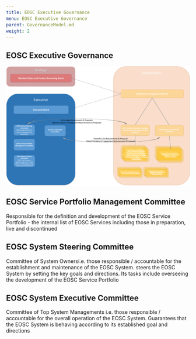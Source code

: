 ```yaml
---
title: EOSC Executive Governance
menu: EOSC Executive Governance
parent: GovernanceModel.md
weight: 2
---
```


EOSC Executive Governance
--------------

![EOSC Executive Governance](assets/ExecutiveOverview.png)


## EOSC Service Portfolio Management Committee

Responsible for the definition and development of the EOSC Service Portfolio - the internal list of EOSC Services including those in preparation, live and discontinued

## EOSC System Steering Committee

Committee of System Ownersi.e. those responsible / accountable for the establishment and maintenance of the EOSC System. steers the EOSC System by setting the key goals and directions. Its tasks include overseeing the development of the EOSC Service Portfolio

## EOSC System Executive Committee

Committee of Top System Managements i.e. those responsible / accountable for the overall operation of the EOSC System. Guarantees that the EOSC System is behaving according to its established goal and directions 
